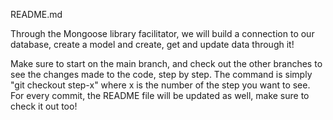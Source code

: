 README.md

Through the Mongoose library facilitator, we will build a connection to our database, create a model and create, get and update data through it!

Make sure to start on the main branch, and check out the other branches to see the changes made to the code, step by step.
The command is simply "git checkout step-x" where x is the number of the step you want to see.
For every commit, the README file will be updated as well, make sure to check it out too!
